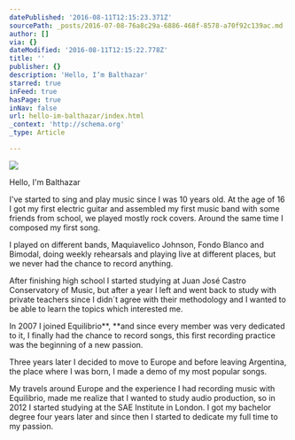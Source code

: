 ```yaml
---
datePublished: '2016-08-11T12:15:23.371Z'
sourcePath: _posts/2016-07-08-76a8c29a-6886-468f-8578-a70f92c139ac.md
author: []
via: {}
dateModified: '2016-08-11T12:15:22.778Z'
title: ''
publisher: {}
description: 'Hello, I’m Balthazar'
starred: true
inFeed: true
hasPage: true
inNav: false
url: hello-im-balthazar/index.html
_context: 'http://schema.org'
_type: Article

---
```

![](https://the-grid-user-content.s3-us-west-2.amazonaws.com/d097d962-7246-4f54-ab5a-387bc794def7.jpg)

Hello, I'm Balthazar

I've started to sing and play music since I was 10 years old. At the age of 16 I got my first electric guitar and assembled my first music band with some friends from school, we played mostly rock covers. Around the same time I composed my first song.

I played on different bands, Maquiavelico Johnson, Fondo Blanco and Bimodal, doing weekly rehearsals and playing live at different places, but we never had the chance to record anything.

After finishing high school I started studying at Juan José Castro Conservatory of Music, but after a year I left and went back to study with private teachers since I didn´t agree with their methodology and I wanted to be able to learn the topics which interested me.

In 2007 I joined Equilibrio**, **and since every member was very dedicated to it, I finally had the chance to record songs, this first recording practice was the beginning of a new passion.

Three years later I decided to move to Europe and before leaving Argentina, the place where I was born, I made a demo of my most popular songs.

My travels around Europe and the experience I had recording music with Equilibrio, made me realize that I wanted to study audio production, so in 2012 I started studying at the SAE Institute in London. I got my bachelor degree four years later and since then I started to dedicate my full time to my passion.